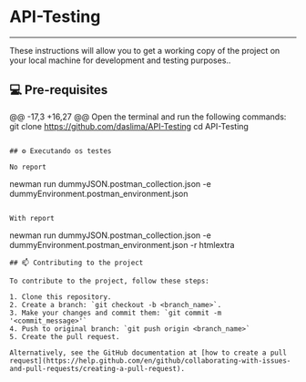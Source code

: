 # API-Testing
---
These instructions will allow you to get a working copy of the project on your local machine for development and testing purposes..

## 💻 Pre-requisites
@@ -17,3 +16,27 @@ Open the terminal and run the following commands:
git clone https://github.com/daslima/API-Testing
cd API-Testing
```

## ⚙️ Executando os testes

No report
```
newman run dummyJSON.postman_collection.json -e dummyEnvironment.postman_environment.json
```

With report
```
newman run dummyJSON.postman_collection.json -e dummyEnvironment.postman_environment.json -r htmlextra
```
## 📫 Contributing to the project

To contribute to the project, follow these steps:

1. Clone this repository.
2. Create a branch: `git checkout -b <branch_name>`.
3. Make your changes and commit them: `git commit -m '<commit_message>'`
4. Push to original branch: `git push origin <branch_name>`
5. Create the pull request.

Alternatively, see the GitHub documentation at [how to create a pull request](https://help.github.com/en/github/collaborating-with-issues-and-pull-requests/creating-a-pull-request).
